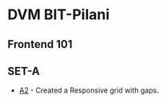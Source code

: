 # DVM BIT-Pilani
## Frontend 101
## SET-A
- [A2](https://meliodas113.github.io/front-end-101/SET-A/A2) - Created a Responsive grid with gaps.

